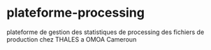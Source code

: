 # plateforme-processing
plateforme de gestion des statistiques de processing des fichiers de production chez THALES a OMOA Cameroun

